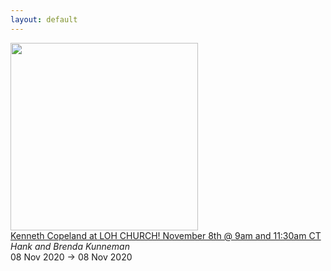 ```yaml
---
layout: default
---
```


<a target='_blank' href='https://hankandbrenda.org/event/kenneth-copeland-at-loh-church-november-8th/'><img style='width:300px;height:auto;' src='/prophetic-events/assets/img/jesus-saves-cropped-opt.jpg'></a><br><a target='_blank' href='https://hankandbrenda.org/event/kenneth-copeland-at-loh-church-november-8th/'>
		Kenneth Copeland at LOH CHURCH! November 8th @ 9am and 11:30am CT	</a><br><i>Hank and Brenda Kunneman</i><br>08 Nov 2020 -> 08 Nov 2020<br><br>